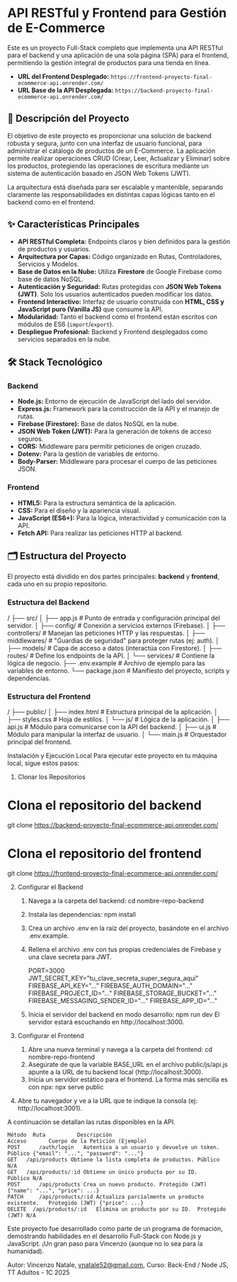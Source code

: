 # API RESTful y Frontend para Gestión de E-Commerce

Este es un proyecto Full-Stack completo que implementa una API RESTful para el backend y una aplicación de una sola página (SPA) para el frontend, permitiendo la gestión integral de productos para una tienda en línea.

- **URL del Frontend Desplegado:** `https://frontend-proyecto-final-ecommerce-api.onrender.com/`
- **URL Base de la API Desplegada:** `https://backend-proyecto-final-ecommerce-api.onrender.com/`

## 📜 Descripción del Proyecto

El objetivo de este proyecto es proporcionar una solución de backend robusta y segura, junto con una interfaz de usuario funcional, para administrar el catálogo de productos de un E-Commerce. La aplicación permite realizar operaciones CRUD (Crear, Leer, Actualizar y Eliminar) sobre los productos, protegiendo las operaciones de escritura mediante un sistema de autenticación basado en JSON Web Tokens (JWT).

La arquitectura está diseñada para ser escalable y mantenible, separando claramente las responsabilidades en distintas capas lógicas tanto en el backend como en el frontend.

## ✨ Características Principales

- **API RESTful Completa:** Endpoints claros y bien definidos para la gestión de productos y usuarios.
- **Arquitectura por Capas:** Código organizado en Rutas, Controladores, Servicios y Modelos.
- **Base de Datos en la Nube:** Utiliza **Firestore** de Google Firebase como base de datos NoSQL.
- **Autenticación y Seguridad:** Rutas protegidas con **JSON Web Tokens (JWT)**. Solo los usuarios autenticados pueden modificar los datos.
- **Frontend Interactivo:** Interfaz de usuario construida con **HTML, CSS y JavaScript puro (Vanilla JS)** que consume la API.
- **Modularidad:** Tanto el backend como el frontend están escritos con módulos de ES6 (`import`/`export`).
- **Despliegue Profesional:** Backend y Frontend desplegados como servicios separados en la nube.

## 🛠️ Stack Tecnológico

### Backend
- **Node.js:** Entorno de ejecución de JavaScript del lado del servidor.
- **Express.js:** Framework para la construcción de la API y el manejo de rutas.
- **Firebase (Firestore):** Base de datos NoSQL en la nube.
- **JSON Web Token (JWT):** Para la generación de tokens de acceso seguros.
- **CORS:** Middleware para permitir peticiones de origen cruzado.
- **Dotenv:** Para la gestión de variables de entorno.
- **Body-Parser:** Middleware para procesar el cuerpo de las peticiones JSON.

### Frontend
- **HTML5:** Para la estructura semántica de la aplicación.
- **CSS:** Para el diseño y la apariencia visual.
- **JavaScript (ES6+):** Para la lógica, interactividad y comunicación con la API.
- **Fetch API:** Para realizar las peticiones HTTP al backend.

## 🗂️ Estructura del Proyecto

El proyecto está dividido en dos partes principales: **backend** y **frontend**, cada uno en su propio repositorio.

### Estructura del Backend
/
├── src/
│ ├── app.js # Punto de entrada y configuración principal del servidor.
│ ├── config/ # Conexión a servicios externos (Firebase).
│ ├── controllers/ # Manejan las peticiones HTTP y las respuestas.
│ ├── middlewares/ # "Guardias de seguridad" para proteger rutas (ej: auth).
│ ├── models/ # Capa de acceso a datos (interactúa con Firestore).
│ ├── routes/ # Define los endpoints de la API.
│ └── services/ # Contiene la lógica de negocio.
├── .env.example # Archivo de ejemplo para las variables de entorno.
└── package.json # Manifiesto del proyecto, scripts y dependencias.

### Estructura del Frontend
/
├── public/
│ ├── index.html # Estructura principal de la aplicación.
│ ├── styles.css # Hoja de estilos.
│ └── js/ # Lógica de la aplicación.
│ ├── api.js # Módulo para comunicarse con la API del backend.
│ ├── ui.js # Módulo para manipular la interfaz de usuario.
│ └── main.js # Orquestador principal del frontend.

 Instalación y Ejecución Local
Para ejecutar este proyecto en tu máquina local, sigue estos pasos:
1. Clonar los Repositorios
# Clona el repositorio del backend
git clone https://backend-proyecto-final-ecommerce-api.onrender.com/

# Clona el repositorio del frontend
git clone https://frontend-proyecto-final-ecommerce-api.onrender.com/

2. Configurar el Backend
	1. Navega a la carpeta del backend: cd nombre-repo-backend
	2. Instala las dependencias: npm install
	3. Crea un archivo .env en la raíz del proyecto, basándote en el archivo .env.example.
	4. Rellena el archivo .env con tus propias credenciales de Firebase y una clave secreta para JWT.

		PORT=3000
		JWT_SECRET_KEY="tu_clave_secreta_super_segura_aqui"
		FIREBASE_API_KEY="..."
		FIREBASE_AUTH_DOMAIN="..."
		FIREBASE_PROJECT_ID="..."
		FIREBASE_STORAGE_BUCKET="..."
		FIREBASE_MESSAGING_SENDER_ID="..."
		FIREBASE_APP_ID="..."

	5. Inicia el servidor del backend en modo desarrollo:
npm run dev
El servidor estará escuchando en http://localhost:3000.

3. Configurar el Frontend
	1. Abre una nueva terminal y navega a la carpeta del frontend: cd nombre-repo-frontend
	2. Asegúrate de que la variable BASE_URL en el archivo public/js/api.js apunte a la URL de tu backend local (http://localhost:3000).
	3. Inicia un servidor estático para el frontend. La forma más sencilla es con npx:
npx serve public

4. Abre tu navegador y ve a la URL que te indique la consola (ej: http://localhost:3001).

A continuación se detallan las rutas disponibles en la API.

	Método  Ruta	      Descripción	                             Acceso	      Cuerpo de la Petición (Ejemplo)
	POST	  /auth/login  	Autentica a un usuario y devuelve un token.	Público	{"email": "...", "password": "..."}
	GET	  /api/products	Obtiene la lista completa de productos.	Público	N/A
	GET	  /api/products/:id	Obtiene un único producto por su ID.	Público	N/A
	POST	  /api/products	Crea un nuevo producto.	Protegido (JWT)	{"name": "...", "price": ...}
	PATCH	  /api/products/:id	Actualiza parcialmente un producto existente.	Protegido (JWT)	{"price": ...}
	DELETE  /api/products/:id	Elimina un producto por su ID.	Protegido (JWT)	N/A

Este proyecto fue desarrollado como parte de un programa de formación, demostrando habilidades en el desarrollo Full-Stack con Node.js y JavaScript.
¡Un gran paso para Vincenzo (aunque no lo sea para la humanidad). 

Autor:   Vincenzo Natale,  vnatale52@gmail.com,   Curso:  Back-End / Node JS, TT Adultos - 1C 2025





